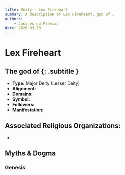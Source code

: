 ```yaml
---
title: Deity - Lex Fireheart
summary: A description of Lex Fireheart, god of .
authors:
    - Jacques du Plessis
date: 2020-03-30
---
```

# Lex Fireheart
## The god of  {: .subtitle }

* **Type:** Major Deity (Lesser Deity)
* **Alignment:** 
* **Domains:** 
* **Symbol:** 
* **Followers:** 
* **Manifestation:**  

## Associated Religious Organizations:
* 

## Myths & Dogma
### Genesis